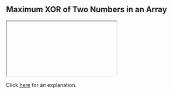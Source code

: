 ##  Maximum XOR of Two Numbers in an Array 

<iframe></iframe>

Click [here](Explanation.md) for an explanation.

